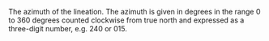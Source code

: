 The azimuth of the lineation. The azimuth is given in degrees in the range 0 to 360 degrees counted clockwise from true north and expressed as a three-digit number, e.g. 240 or 015.
